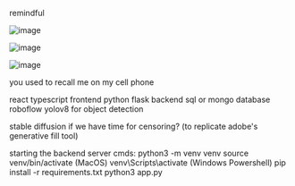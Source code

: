 remindful

![image](https://github.com/roskzhu/ReMindful/assets/110139243/c6f373ef-67cf-43c4-91f8-71bc7f24f96a)

![image](https://github.com/roskzhu/ReMindful/assets/110139243/5c7dcc0b-816e-4161-a101-7210bf40ec61)

![image](https://github.com/roskzhu/ReMindful/assets/110139243/77f8f15e-4360-43e0-a282-90419b940ad3)


you used to recall me on my cell phone


react typescript frontend
python flask backend
sql or mongo database
roboflow yolov8 for object detection

stable diffusion if we have time for censoring? (to replicate adobe's generative fill tool)


starting the backend server cmds:
python3 -m venv venv
source venv/bin/activate (MacOS)
venv\Scripts\activate (Windows Powershell)
pip install -r requirements.txt
python3 app.py



